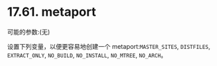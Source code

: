 # 17.61. metaport

可能的参数:(无)

设置下列变量，以便更容易地创建一个 metaport:`MASTER_SITES`, `DISTFILES`, `EXTRACT_ONLY`, `NO_BUILD`, `NO_INSTALL`, `NO_MTREE`, `NO_ARCH`。

